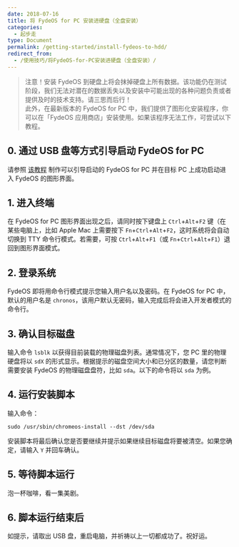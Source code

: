 ```yaml
---
date: 2018-07-16
title: 将 FydeOS for PC 安装进硬盘（全盘安装）
categories:
  - 起步走
type: Document
permalink: /getting-started/install-fydeos-to-hdd/
redirect_from:
  - /使用技巧/将FydeOS-for-PC安装进硬盘（全盘安装）/
---
```

>注意！安装 FydeOS 到硬盘上将会抹掉硬盘上所有数据。该功能仍在测试阶段，我们无法对潜在的数据丢失以及安装中可能出现的各种问题负责或者提供及时的技术支持。请三思而后行！  
此外，在最新版本的 FydeOS for PC 中，我们提供了图形化安装程序，你可以在「FydeOS 应用商店」安装使用。如果该程序无法工作，可尝试以下教程。

## 0. 通过 USB 盘等方式引导启动 FydeOS for PC

请参照 [该教程](https://fydeos.com/instructions-pc/) 制作可以引导启动的 FydeOS for PC 并在目标 PC 上成功启动进入 FydeOS 的图形界面。

## 1. 进入终端

在 FydeOS for PC 图形界面出现之后，请同时按下键盘上 `Ctrl`+`Alt`+`F2` 键（在某些电脑上，比如 Apple Mac 上需要按下 `Fn`+`Ctrl`+`Alt`+`F2`，这时系统将会自动切换到 TTY 命令行模式。若需要，可按 `Ctrl`+`Alt`+`F1`（或 `Fn`+`Ctrl`+`Alt`+`F1`）退回到图形界面模式。

## 2. 登录系统

FydeOS 即将用命令行模式提示您输入用户名以及密码。在 FydeOS for PC 中，默认的用户名是 `chronos`，该用户默认无密码，输入完成后将会进入开发者模式的命令行。

## 3. 确认目标磁盘

输入命令 `lsblk` 以获得目前装载的物理磁盘列表。通常情况下，您 PC 里的物理硬盘将以 `sdX` 的形式显示。根据提示的磁盘空间大小和已分区的数量，请您判断需要安装 FydeOS 的物理磁盘盘符，比如 `sda`。以下的命令将以 `sda` 为例。

## 4. 运行安装脚本

输入命令：

```
sudo /usr/sbin/chromeos-install --dst /dev/sda
```

安装脚本将最后确认您是否要继续并提示如果继续目标磁盘将要被清空。如果您确定，请输入 `Y` 并回车确认。

## 5. 等待脚本运行

泡一杯咖啡，看一集美剧。

## 6. 脚本运行结束后

如提示，请取出 USB 盘，重启电脑，并祈祷以上一切都成功了。祝好运。

